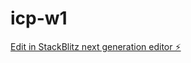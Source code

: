 # icp-w1

[Edit in StackBlitz next generation editor ⚡️](https://stackblitz.com/~/github.com/shrirudragoud/icp-w1)